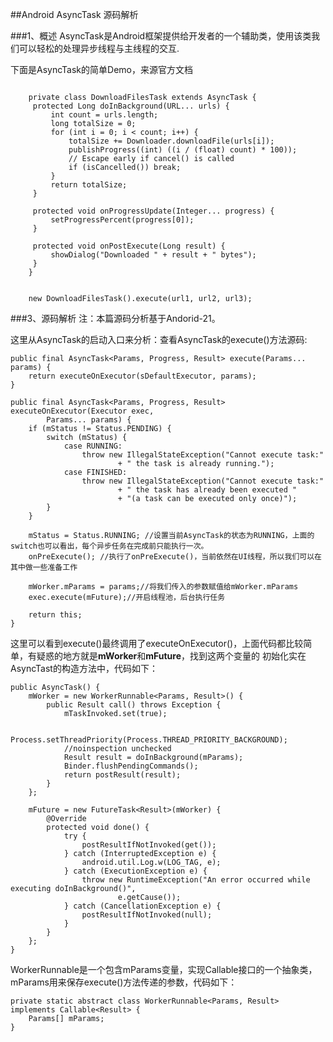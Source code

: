 ##Android AsyncTask 源码解析

###1、概述
AsyncTask是Android框架提供给开发者的一个辅助类，使用该类我们可以轻松的处理异步线程与主线程的交互.


下面是AsyncTask的简单Demo，来源官方文档
<pre><code>
    private class DownloadFilesTask extends AsyncTask<URL, Integer, Long> {
     protected Long doInBackground(URL... urls) {
         int count = urls.length;
         long totalSize = 0;
         for (int i = 0; i < count; i++) {
             totalSize += Downloader.downloadFile(urls[i]);
             publishProgress((int) ((i / (float) count) * 100));
             // Escape early if cancel() is called
             if (isCancelled()) break;
         }
         return totalSize;
     }

     protected void onProgressUpdate(Integer... progress) {
         setProgressPercent(progress[0]);
     }

     protected void onPostExecute(Long result) {
         showDialog("Downloaded " + result + " bytes");
     }
    }


    new DownloadFilesTask().execute(url1, url2, url3);
</pre></code>

###3、源码解析
注：本篇源码分析基于Andorid-21。

这里从AsyncTask的启动入口来分析：查看AsyncTask的execute()方法源码:

    public final AsyncTask<Params, Progress, Result> execute(Params... params) {
        return executeOnExecutor(sDefaultExecutor, params);
    }

    public final AsyncTask<Params, Progress, Result> executeOnExecutor(Executor exec,
            Params... params) {
        if (mStatus != Status.PENDING) {
            switch (mStatus) {
                case RUNNING:
                    throw new IllegalStateException("Cannot execute task:"
                            + " the task is already running.");
                case FINISHED:
                    throw new IllegalStateException("Cannot execute task:"
                            + " the task has already been executed "
                            + "(a task can be executed only once)");
            }
        }

        mStatus = Status.RUNNING; //设置当前AsyncTask的状态为RUNNING，上面的switch也可以看出，每个异步任务在完成前只能执行一次。
        onPreExecute(); //执行了onPreExecute()，当前依然在UI线程，所以我们可以在其中做一些准备工作

        mWorker.mParams = params;//将我们传入的参数赋值给mWorker.mParams
        exec.execute(mFuture);//开启线程池，后台执行任务

        return this;
    }

这里可以看到execute()最终调用了executeOnExecutor()，上面代码都比较简单，有疑惑的地方就是**mWorker**和**mFuture**，找到这两个变量的
初始化实在AsyncTast的构造方法中，代码如下：

    public AsyncTask() {
        mWorker = new WorkerRunnable<Params, Result>() {
            public Result call() throws Exception {
                mTaskInvoked.set(true);

                Process.setThreadPriority(Process.THREAD_PRIORITY_BACKGROUND);
                //noinspection unchecked
                Result result = doInBackground(mParams);
                Binder.flushPendingCommands();
                return postResult(result);
            }
        };

        mFuture = new FutureTask<Result>(mWorker) {
            @Override
            protected void done() {
                try {
                    postResultIfNotInvoked(get());
                } catch (InterruptedException e) {
                    android.util.Log.w(LOG_TAG, e);
                } catch (ExecutionException e) {
                    throw new RuntimeException("An error occurred while executing doInBackground()",
                            e.getCause());
                } catch (CancellationException e) {
                    postResultIfNotInvoked(null);
                }
            }
        };
    }

WorkerRunnable是一个包含mParams变量，实现Callable接口的一个抽象类，mParams用来保存execute()方法传递的参数，代码如下：

    private static abstract class WorkerRunnable<Params, Result> implements Callable<Result> {
        Params[] mParams;
    }